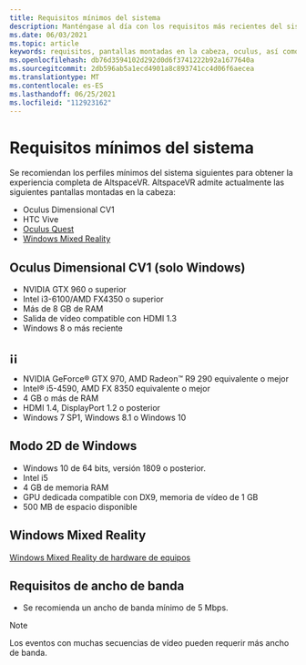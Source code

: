 ```yaml
---
title: Requisitos mínimos del sistema
description: Manténgase al día con los requisitos más recientes del sistema para AltspaceVR en pantallas montadas en la cabeza, Oculus Dimensional y dispositivos DE LAV Vive.
ms.date: 06/03/2021
ms.topic: article
keywords: requisitos, pantallas montadas en la cabeza, oculus, así como el modo windows 2d
ms.openlocfilehash: db76d3594102d292d0d6f3741222b92a1677640a
ms.sourcegitcommit: 2db596ab5a1ecd4901a8c893741cc4d06f6aecea
ms.translationtype: MT
ms.contentlocale: es-ES
ms.lasthandoff: 06/25/2021
ms.locfileid: "112923162"
---
```

# <a name="minimum-system-requirements"></a>Requisitos mínimos del sistema

Se recomiendan los perfiles mínimos del sistema siguientes para obtener la experiencia completa de AltspaceVR. AltspaceVR admite actualmente las siguientes pantallas montadas en la cabeza:

* Oculus Dimensional CV1
* HTC Vive
* [Oculus Quest](oculus-installation.md)
* [Windows Mixed Reality](wmr-installation.md)

## <a name="oculus-rift-cv1-windows-only"></a>Oculus Dimensional CV1 (solo Windows)

* NVIDIA GTX 960 o superior 
* Intel i3-6100/AMD FX4350 o superior 
* Más de 8 GB de RAM 
* Salida de vídeo compatible con HDMI 1.3 
* Windows 8 o más reciente 

## <a name="htc-vive-windows-only"></a>¡¡

* NVIDIA GeForce® GTX 970, AMD Radeon™ R9 290 equivalente o mejor
* Intel® i5-4590, AMD FX 8350 equivalente o mejor   
* 4 GB o más de RAM
* HDMI 1.4, DisplayPort 1.2 o posterior
* Windows 7 SP1, Windows 8.1 o Windows 10

## <a name="windows-2d-mode"></a>Modo 2D de Windows

* Windows 10 de 64 bits, versión 1809 o posterior.
* Intel i5
* 4 GB de memoria RAM
* GPU dedicada compatible con DX9, memoria de vídeo de 1 GB
* 500 MB de espacio disponible 

## <a name="windows-mixed-reality"></a>Windows Mixed Reality

[Windows Mixed Reality de hardware de equipos](https://docs.microsoft.com/windows/mixed-reality/enthusiast-guide/windows-mixed-reality-minimum-pc-hardware-compatibility-guidelines)

## <a name="bandwidth-requirements"></a>Requisitos de ancho de banda

* Se recomienda un ancho de banda mínimo de 5 Mbps.

> [!NOTE]
> Los eventos con muchas secuencias de vídeo pueden requerir más ancho de banda.